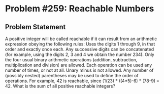 # Problem #259: Reachable Numbers 

## Problem Statement 

A positive integer will be called reachable if it can result from an arithmetic expression obeying the following rules:
Uses the digits 1 through 9, in that order and exactly once each.
Any successive digits can be concatenated (for example, using the digits 2, 3 and 4 we obtain the number 234).
Only the four usual binary arithmetic operations (addition, subtraction, multiplication and division) are allowed.
Each operation can be used any number of times, or not at all.
Unary minus is not allowed.
Any number of (possibly nested) parentheses may be used to define the order of operations.
For example, 42 is reachable, since (1/23) * ((4*5)-6) * (78-9) = 42.
What is the sum of all positive reachable integers?

